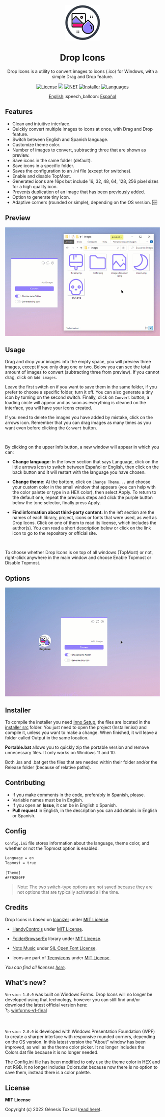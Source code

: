 <p align="center"></p>
<p align="center"><a href="#"><img width="115px" src="docs/assets/Logo-115px.png" align="center" alt="Drop Icons"/></a></p>
<h1 align="center">Drop Icons</h1>
<p align="center">Drop Icons is a utility to convert images to icons (.ico) for Windows, with a simple Drag and Drop feature.</p>

<p align="center">
 <a href="LICENSE"><img alt="License" src="https://img.shields.io/badge/License-MIT-9280FF?style=flat-square&labelColor=343B45"/></a>
 <a href="https://github.com/genesistoxical/drop-icons/releases/tag/2.0.0"><img src="https://img.shields.io/github/v/release/genesistoxical/drop-icons.svg?color=9280FF&label=Release&style=flat-square&labelColor=343B45"/></a>
 <a href="#"><img alt="NET" src="https://img.shields.io/badge/.NET_Framework-4.8-9280FF?style=flat-square&labelColor=343B45"/></a> 
 <a href="/installer%20src"><img alt="Installer" src="https://img.shields.io/badge/Installer-ISS-9280FF?style=flat-square&labelColor=343B45"/></a>
 <a href="#"><img alt="Languages" src="https://img.shields.io/badge/Languages-2-9280FF?style=flat-square&labelColor=343B45"/></a>
</p>

<p align="center">
<a href="README.md">English</a> :speech_balloon: <a href="README-es.md">Español</a>
</p>

## Features
* Clean and intuitive interface.
* Quickly convert multiple images to icons at once, with Drag and Drop feature.
* Switch between English and Spanish language.
* Customize theme color.
* Number of images to convert, subtracting three that are shown as preview.
* Save icons in the same folder (default).
* Save icons in a specific folder.
* Saves the configuration to an .ini file (except for switches).
* Enable and disable TopMost.
* Generated icons are 16px but include 16, 32, 48, 64, 128, 256 pixel sizes for a high quality icon.
* Prevents duplication of an image that has been previously added.
* Option to generate tiny icon.
* Adaptive corners (rounded or simple), depending on the OS version. 🆕

## Preview
<a href="#"><img src="docs/assets/Drop-Icons.gif"/></a>

## Usage
Drag and drop your images into the empty space, you will preview three images, except if you only drag one or two. Below you can see the total amount of images to convert (subtracting three from preview). If you cannot drag, click on `Add images`.

Leave the first switch on if you want to save them in the same folder, if you prefer to choose a specific folder, turn it off. You can also generate a tiny icon by turning on the second switch. Finally, click on `Convert` button, a loading circle will appear and as soon as everything is cleaned on the interface, you will have your icons created.

If you need to delete the images you have added by mistake, click on the arrows icon. Remember that you can drag images as many times as you want even before clicking the `Convert` button.

<br>

By clicking on the upper Info button, a new window will appear in which you can:

- **Change language:** In the lower section that says Language, click on the little arrows icon to switch between Español or English, then click on the back button and it will restart with the language you have chosen.

- **Change theme:** At the bottom, click on `Change Theme...` and choose your custom color in the small window that appears (you can help with the color palette or type in a HEX color), then select Apply. To return to the default one, repeat the previous steps and click the purple button below the tone selector, finally press Apply.

- **Find information about third-party content:** In the left section are the names of each library, project, icons or fonts that were used, as well as Drop Icons.
Click on one of them to read its license, which includes the author(s). You can read a short description below or click on the link icon to go to the repository or official site.

<br>

To choose whether Drop Icons is on top of all windows (TopMost) or not, right-click anywhere in the main window and choose Enable Topmost or Disable Topmost.

## Options
<a href="#"><img src="docs/assets/Drop-Icons-Options.gif"/></a>

## Installer
To compile the installer you need [Inno Setup](https://jrsoftware.org/isinfo.php), the files are located in the [installer src](/installer%20src) folder. You just need to open the project (Installer.iss) and compile it, unless you want to make a change. When finished, it will leave a folder called Output in the same location.

**Portable.bat** allows you to quickly zip the portable version and remove unnecessary files. It only works on Windows 11 and 10.

Both .iss and .bat get the files that are needed within their folder and/or the Release folder (because of relative paths).

## Contributing
* If you make comments in the code, preferably in Spanish, please.
* Variable names must be in English.
* If you open an **Issue**, it can be in English o Spanish.
* **Pull request** in English, in the description you can add details in English or Spanish.

## Config
`Config.ini` file stores information about the language, theme color, and whether or not the Topmost option is enabled.

~~~
Language = en
Topmost = true

[Theme]
#FF9280FF
~~~

>Note: The two switch-type options are not saved because they are not options that are typically activated all the time.

## Credits
Drop Icons is based on [Iconizer](https://github.com/willnode/Iconizer) under [MIT License](https://github.com/willnode/Iconizer/blob/master/LICENSE).

* [HandyControls](https://github.com/ghost1372/HandyControls) under [MIT License](https://github.com/ghost1372/HandyControls/blob/develop/LICENSE).

* [FolderBrowserEx](https://github.com/evaristocuesta/FolderBrowserEx) library under [MIT License](https://github.com/evaristocuesta/FolderBrowserEx/blob/master/LICENSE).

* [Noto Music](https://fonts.google.com/noto/specimen/Noto+Music) under [SIL Open Font License](https://github.com/genesistoxical/drop-icons#).

* Icons are part of [Teenyicons](https://github.com/teenyicons/teenyicons) under [MIT License](https://github.com/teenyicons/teenyicons/blob/master/LICENSE).

*You can find all licenses [here](/src/DropIcons/Docs).*

## What's new?

`Version 1.0.0` was built on Windows Forms. Drop Icons will no longer be developed using that technology, however you can still find and/or download the latest official version here:
<br>
🏷️ [winforms-v1-final](winforms-v1-final)

<br>

`Version 2.0.0` is developed with Windows Presentation Foundation (WPF) to create a sharper interface with responsive rounded corners, depending on the OS version. In this latest version the "About" window has been improved, as well as the theme color picker. It no longer includes the Colors.dat file because it is no longer needed.

The Config.ini file has been modified to only use the theme color in HEX and not RGB. It no longer includes Colors.dat because now there is no option to save them, instead there is a color palette.

## License
**MIT License**

Copyright (c) 2022 Génesis Toxical ([read here](LICENSE)).
